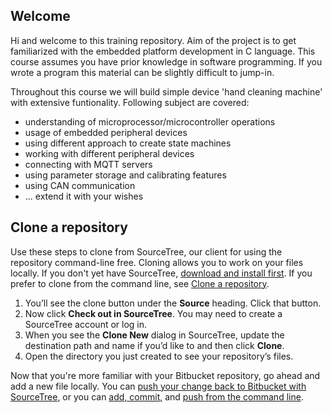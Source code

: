 ## Welcome

Hi and welcome to this training repository. Aim of the project is to get familiarized with the embedded platform development in C language. This course assumes you have prior knowledge in software programming. If you wrote a program this material can be slightly difficult to jump-in. 

Throughout this course we will build simple device 'hand cleaning machine' with extensive funtionality. Following subject are covered:

 - understanding of microprocessor/microcontroller operations
 - usage of embedded peripheral devices 
 - using different approach to create state machines
 - working with different peripheral devices
 - connecting with MQTT servers
 - using parameter storage and calibrating features
 - using CAN communication 
 - ... extend it with your wishes

## Clone a repository

Use these steps to clone from SourceTree, our client for using the repository command-line free. Cloning allows you to work on your files locally. If you don't yet have SourceTree, [download and install first](https://www.sourcetreeapp.com/). If you prefer to clone from the command line, see [Clone a repository](https://confluence.atlassian.com/x/4whODQ).

1. You’ll see the clone button under the **Source** heading. Click that button.
2. Now click **Check out in SourceTree**. You may need to create a SourceTree account or log in.
3. When you see the **Clone New** dialog in SourceTree, update the destination path and name if you’d like to and then click **Clone**.
4. Open the directory you just created to see your repository’s files.

Now that you're more familiar with your Bitbucket repository, go ahead and add a new file locally. You can [push your change back to Bitbucket with SourceTree](https://confluence.atlassian.com/x/iqyBMg), or you can [add, commit,](https://confluence.atlassian.com/x/8QhODQ) and [push from the command line](https://confluence.atlassian.com/x/NQ0zDQ).